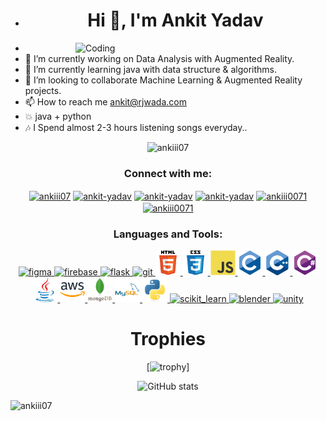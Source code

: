 - <h1 align="center">Hi 👋, I'm Ankit Yadav</h1>
- <img align="right" alt="Coding" width="400" src="https://github.com/ankiii07/ankiii07/blob/main/_ankzzz_07_.png">
- 👀 I’m currently working on Data Analysis with Augmented Reality.
- 🌱 I’m currently learning java with data structure & algorithms.
- 💞️ I’m looking to collaborate Machine Learning & Augmented Reality projects.
- 📫 How to reach me ankit@rjwada.com
- 💥 java + python 
- 🎶 I Spend almost 2-3 hours listening songs everyday..
 <div align="center">
<img src="https://komarev.com/ghpvc/?username=ankiii07&label=Profile%20views&color=0e75b6&style=flat" alt="ankiii07" /> </p>
<div>
<h3 align="center">Connect with me:</h3>
<p align="center">
<a href="https://linkedin.com/in/ankit-yadav-892a061ab" target="blank"><img align="center" src="https://cdn.jsdelivr.net/npm/simple-icons@3.0.1/icons/linkedin.svg" alt="ankiii07" height="30" width="40" /></a>
<a href="https://stackoverflow.com/users/15778184/ankit-yadav" target="blank"><img align="center" src="https://cdn.jsdelivr.net/npm/simple-icons@3.0.1/icons/stackoverflow.svg" alt="ankit-yadav" height="30" width="40" /></a>
<a href="https://kaggle.com/ankiii07" target="blank"><img align="center" src="https://cdn.jsdelivr.net/npm/simple-icons@3.0.1/icons/kaggle.svg" alt="ankit-yadav" height="30" width="40" /></a>
<a href="https://instagram.com/_ankiii_07_?igshid=1rckp2cuujy8t" target="blank"><img align="center" src="https://cdn.jsdelivr.net/npm/simple-icons@3.0.1/icons/instagram.svg" alt="ankit-yadav" height="30" width="40" /></a>
<a href="https://www.codechef.com/users/ankiii0071" target="blanK"><img align="center" src="https://cdn.jsdelivr.net/npm/simple-icons@3.1.0/icons/codechef.svg" alt="ankiii0071" height="30" width="40" /></a>
<a href="https://www.hackerrank.com/ankiii0071" target="blank"><img align="center" src="https://cdn.jsdelivr.net/npm/simple-icons@3.0.1/icons/hackerrank.svg" alt="ankiii0071" height="30" width="40" /></a>
</p>
<h3 align="center">Languages and Tools:</h3>
 <p align="center">  <a href="https://www.figma.com/" target="_blank"> <img src="https://www.vectorlogo.zone/logos/figma/figma-icon.svg" alt="figma" width="40" height="40"/> </a> 
  <a href="https://firebase.google.com/" target="_blank"> <img src="https://www.vectorlogo.zone/logos/firebase/firebase-icon.svg" alt="firebase" width="40" height="40"/> </a> 
  <a href="https://flask.palletsprojects.com/" target="_blank"> <img src="https://www.vectorlogo.zone/logos/pocoo_flask/pocoo_flask-icon.svg" alt="flask" width="40" height="40"/> </a> 
  <a href="https://git-scm.com/" target="_blank"> <img src="https://www.vectorlogo.zone/logos/git-scm/git-scm-icon.svg" alt="git" width="40" height="40"/> </a> 
  <a href="https://www.w3.org/html/" target="_blank"> <img src="https://raw.githubusercontent.com/devicons/devicon/master/icons/html5/html5-original-wordmark.svg" alt="html5" width="40" height="40"/> </a>
  <a href="https://www.w3schools.com/css/" target="_blank" rel="noreferrer"> <img src="https://raw.githubusercontent.com/devicons/devicon/master/icons/css3/css3-original-wordmark.svg" alt="css3" width="40" height="40"/> </a> 
  <a href="https://developer.mozilla.org/en-US/docs/Web/JavaScript" target="_blank"> <img src="https://raw.githubusercontent.com/devicons/devicon/master/icons/javascript/javascript-original.svg" alt="javascript" width="40" height="40"/> </a> 
   <a href="https://www.cprogramming.com/" target="_blank" rel="noreferrer"> <img src="https://raw.githubusercontent.com/devicons/devicon/master/icons/c/c-original.svg" alt="c" width="40" height="40"/> </a>
  <a href="https://www.w3schools.com/cpp/" target="_blank" rel="noreferrer"> <img src="https://raw.githubusercontent.com/devicons/devicon/master/icons/cplusplus/cplusplus-original.svg" alt="cplusplus" width="40" height="40"/> </a> 
  <a href="https://www.w3schools.com/cs/" target="_blank" rel="noreferrer"> <img src="https://raw.githubusercontent.com/devicons/devicon/master/icons/csharp/csharp-original.svg" alt="csharp" width="40" height="40"/> </a> 
  <a href="https://www.java.com" target="_blank"> <img src="https://raw.githubusercontent.com/devicons/devicon/master/icons/java/java-original.svg" alt="java" width="40" height="40"/> </a>  
  <a href="https://aws.amazon.com" target="_blank"> <img src="https://raw.githubusercontent.com/devicons/devicon/master/icons/amazonwebservices/amazonwebservices-original-wordmark.svg" alt="aws" width="40" height="40"/> </a>   
  <a href="https://www.mongodb.com/" target="_blank"> <img src="https://raw.githubusercontent.com/devicons/devicon/master/icons/mongodb/mongodb-original-wordmark.svg" alt="mongodb" width="40" height="40"/> </a> 
  <a href="https://www.mysql.com/" target="_blank"> <img src="https://raw.githubusercontent.com/devicons/devicon/master/icons/mysql/mysql-original-wordmark.svg" alt="mysql" width="40" height="40"/> </a>
  <a href="https://www.python.org" target="_blank"> <img src="https://raw.githubusercontent.com/devicons/devicon/master/icons/python/python-original.svg" alt="python" width="40" height="40"/> </a>
  <a href="https://scikit-learn.org/" target="_blank"> <img src="https://upload.wikimedia.org/wikipedia/commons/0/05/Scikit_learn_logo_small.svg" alt="scikit_learn" width="40" height="40"/> </a>
  <a href="https://www.blender.org/" target="_blank" rel="noreferrer"> <img src="https://download.blender.org/branding/community/blender_community_badge_white.svg" alt="blender" width="40" height="40"/> </a> 
  <a href="https://unity.com/" target="_blank"> <img src="https://www.vectorlogo.zone/logos/unity3d/unity3d-icon.svg" alt="unity" width="40" height="40"/> </a> </p>
<div>
 <h1 align="center">Trophies</h1>
<div align="center">
    
[![trophy](https://github-profile-trophy.vercel.app/?username=ankiii07&theme=monokai&column=4&margin-w=15&margin-h=15)]
</div>
<div align="center">
    
![GitHub stats](https://github-readme-stats.vercel.app/api/top-langs?username=ankiii07&theme=dark&show_icons=true&locale=en&layout=compact)  
<p><img align="left" src="https://github-readme-streak-stats.herokuapp.com/?user=ankiii07&theme=dark&show_icons=true&" alt="ankiii07" /></p>
<div>



